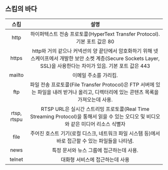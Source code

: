 ## 스킴의 바다
|스킴|설명|
|:-:|:-:|
|http|하이퍼텍스트 전송 프로토콜(HyperText Transfer Protocol). 기본 포트 값은 80|
|https|http와 거의 같으나 커넥션의 양 끝단에서 암호화하기 위해 넷스케이프에서 개발한 보안 소켓 계층(Secure Sockets Layer, SSL)을 사용한다는 차이가 있음. 기본 포트 값은 443|
|mailto|이메일 주소를 가리킴.|
|ftp|	파일 전송 프로토콜(File Transfer Protocol)은 FTP 서버에 있는 파일을 내려 받거나 올리고, 디렉터리에 있는 콘텐츠 목록을 가져오는데 사용.|
|rtsp, rtspu|	RTSP URL은 실시간 스트리밍 프로토콜(Real Time Streaming Protocol)을 통해서 읽을 수 있는 오디오 및 비디오와 같은 미디어 리소스 식별자|
|file|	주어진 호스트 기기(로컬 디스크, 네트워크 파일 시스템 등)에서 바로 접근할 수 있는 파일들을 나타냄.|
|news|	특정 문서와 뉴스 그룹에 접근하는데 사용.|
|telnet|	대화형 서비스에 접근하는데 사용|

